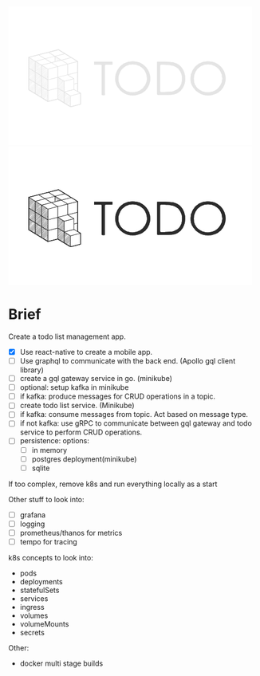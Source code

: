 
![Logo](./frontend/app/public/images/logo-dark.png#gh-dark-mode-only)
![Logo](./frontend/app/public/images/logo-light.png#gh-ight-mode-only)

# Brief

Create a todo list management app. 

- [x] Use react-native to create a mobile app.
- [ ] Use graphql to communicate with the back end. (Apollo gql client library)
- [ ] create a gql gateway service in go. (minikube)
- [ ] optional: setup kafka in minikube
- [ ] if kafka: produce messages for CRUD operations in a topic.
- [ ] create todo list service. (Minikube)
- [ ] if kafka: consume messages from topic. Act based on message type.
- [ ] if not kafka: use gRPC to communicate between gql gateway and todo service to perform CRUD operations.
- [ ] persistence: options:
   - [ ] in memory
   - [ ] postgres deployment(minikube)
   - [ ] sqlite

If too complex, remove k8s and run everything locally as a start

Other stuff to look into:

- [ ] grafana
- [ ] logging
- [ ] prometheus/thanos for metrics
- [ ] tempo for tracing

k8s concepts to look into:

* pods
* deployments
* statefulSets
* services
* ingress
* volumes
* volumeMounts
* secrets

Other:

* docker multi stage builds
